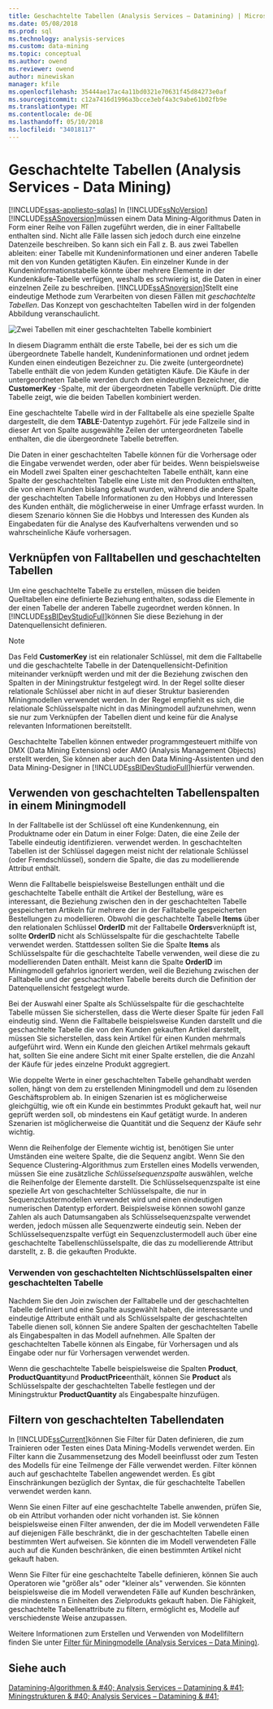 ```yaml
---
title: Geschachtelte Tabellen (Analysis Services – Datamining) | Microsoft Docs
ms.date: 05/08/2018
ms.prod: sql
ms.technology: analysis-services
ms.custom: data-mining
ms.topic: conceptual
ms.author: owend
ms.reviewer: owend
author: minewiskan
manager: kfile
ms.openlocfilehash: 35444ae17ac4a11bd0321e70631f45d84273e0af
ms.sourcegitcommit: c12a7416d1996a3bcce3ebf4a3c9abe61b02fb9e
ms.translationtype: MT
ms.contentlocale: de-DE
ms.lasthandoff: 05/10/2018
ms.locfileid: "34018117"
---
```

# <a name="nested-tables-analysis-services---data-mining"></a>Geschachtelte Tabellen (Analysis Services - Data Mining)
[!INCLUDE[ssas-appliesto-sqlas](../../includes/ssas-appliesto-sqlas.md)]
  In [!INCLUDE[ssNoVersion](../../includes/ssnoversion-md.md)] [!INCLUDE[ssASnoversion](../../includes/ssasnoversion-md.md)]müssen einem Data Mining-Algorithmus Daten in Form einer Reihe von Fällen zugeführt werden, die in einer Falltabelle enthalten sind. Nicht alle Fälle lassen sich jedoch durch eine einzelne Datenzeile beschreiben. So kann sich ein Fall z.&nbsp;B. aus zwei Tabellen ableiten: einer Tabelle mit Kundeninformationen und einer anderen Tabelle mit den von Kunden getätigten Käufen. Ein einzelner Kunde in der Kundeninformationstabelle könnte über mehrere Elemente in der Kundenkäufe-Tabelle verfügen, weshalb es schwierig ist, die Daten in einer einzelnen Zeile zu beschreiben. [!INCLUDE[ssASnoversion](../../includes/ssasnoversion-md.md)]Stellt eine eindeutige Methode zum Verarbeiten von diesen Fällen mit *geschachtelte Tabellen*. Das Konzept von geschachtelten Tabellen wird in der folgenden Abbildung veranschaulicht.  
  
 ![Zwei Tabellen mit einer geschachtelten Tabelle kombiniert](../../analysis-services/data-mining/media/nested-tables.gif "zwei Tabellen mit einer geschachtelten Tabelle kombiniert")  
  
 In diesem Diagramm enthält die erste Tabelle, bei der es sich um die übergeordnete Tabelle handelt, Kundeninformationen und ordnet jedem Kunden einen eindeutigen Bezeichner zu. Die zweite (untergeordnete) Tabelle enthält die von jedem Kunden getätigten Käufe. Die Käufe in der untergeordneten Tabelle werden durch den eindeutigen Bezeichner, die **CustomerKey** -Spalte, mit der übergeordneten Tabelle verknüpft. Die dritte Tabelle zeigt, wie die beiden Tabellen kombiniert werden.  
  
 Eine geschachtelte Tabelle wird in der Falltabelle als eine spezielle Spalte dargestellt, die dem **TABLE**-Datentyp zugehört. Für jede Fallzeile sind in dieser Art von Spalte ausgewählte Zeilen der untergeordneten Tabelle enthalten, die die übergeordnete Tabelle betreffen.  
  
 Die Daten in einer geschachtelten Tabelle können für die Vorhersage oder die Eingabe verwendet werden, oder aber für beides. Wenn beispielsweise ein Modell zwei Spalten einer geschachtelten Tabelle enthält, kann eine Spalte der geschachtelten Tabelle eine Liste mit den Produkten enthalten, die von einem Kunden bislang gekauft wurden, während die andere Spalte der geschachtelten Tabelle Informationen zu den Hobbys und Interessen des Kunden enthält, die möglicherweise in einer Umfrage erfasst wurden. In diesem Szenario können Sie die Hobbys und Interessen des Kunden als Eingabedaten für die Analyse des Kaufverhaltens verwenden und so wahrscheinliche Käufe vorhersagen.  
  
## <a name="joining-case-tables-and-nested-tables"></a>Verknüpfen von Falltabellen und geschachtelten Tabellen  
 Um eine geschachtelte Tabelle zu erstellen, müssen die beiden Quelltabellen eine definierte Beziehung enthalten, sodass die Elemente in der einen Tabelle der anderen Tabelle zugeordnet werden können. In [!INCLUDE[ssBIDevStudioFull](../../includes/ssbidevstudiofull-md.md)]können Sie diese Beziehung in der Datenquellensicht definieren.  
  
> [!NOTE]  
>  Das Feld **CustomerKey** ist ein relationaler Schlüssel, mit dem die Falltabelle und die geschachtelte Tabelle in der Datenquellensicht-Definition miteinander verknüpft werden und mit der die Beziehung zwischen den Spalten in der Miningstruktur festgelegt wird. In der Regel sollte dieser relationale Schlüssel aber nicht in auf dieser Struktur basierenden Miningmodellen verwendet werden. In der Regel empfiehlt es sich, die relationale Schlüsselspalte nicht in das Miningmodell aufzunehmen, wenn sie nur zum Verknüpfen der Tabellen dient und keine für die Analyse relevanten Informationen bereitstellt.  
  
 Geschachtelte Tabellen können entweder programmgesteuert mithilfe von DMX (Data Mining Extensions) oder AMO (Analysis Management Objects) erstellt werden, Sie können aber auch den Data Mining-Assistenten und den Data Mining-Designer in [!INCLUDE[ssBIDevStudioFull](../../includes/ssbidevstudiofull-md.md)]hierfür verwenden.  
  
## <a name="using-nested-table-columns-in-a-mining-model"></a>Verwenden von geschachtelten Tabellenspalten in einem Miningmodell  
 In der Falltabelle ist der Schlüssel oft eine Kundenkennung, ein Produktname oder ein Datum in einer Folge: Daten, die eine Zeile der Tabelle eindeutig identifizieren. verwendet werden. In geschachtelten Tabellen ist der Schlüssel dagegen meist nicht der relationale Schlüssel (oder Fremdschlüssel), sondern die Spalte, die das zu modellierende Attribut enthält.  
  
 Wenn die Falltabelle beispielsweise Bestellungen enthält und die geschachtelte Tabelle enthält die Artikel der Bestellung, wäre es interessant, die Beziehung zwischen den in der geschachtelten Tabelle gespeicherten Artikeln für mehrere der in der Falltabelle gespeicherten Bestellungen zu modellieren. Obwohl die geschachtelte Tabelle **Items** über den relationalen Schlüssel **OrderID** mit der Falltabelle **Orders**verknüpft ist, sollte **OrderID** nicht als Schlüsselspalte für die geschachtelte Tabelle verwendet werden. Stattdessen sollten Sie die Spalte **Items** als Schlüsselspalte für die geschachtelte Tabelle verwenden, weil diese die zu modellierenden Daten enthält. Meist kann die Spalte **OrderID** im Miningmodell gefahrlos ignoriert werden, weil die Beziehung zwischen der Falltabelle und der geschachtelten Tabelle bereits durch die Definition der Datenquellensicht festgelegt wurde.  
  
 Bei der Auswahl einer Spalte als Schlüsselspalte für die geschachtelte Tabelle müssen Sie sicherstellen, dass die Werte dieser Spalte für jeden Fall eindeutig sind. Wenn die Falltabelle beispielsweise Kunden darstellt und die geschachtelte Tabelle die von den Kunden gekauften Artikel darstellt, müssen Sie sicherstellen, dass kein Artikel für einen Kunden mehrmals aufgeführt wird. Wenn ein Kunde den gleichen Artikel mehrmals gekauft hat, sollten Sie eine andere Sicht mit einer Spalte erstellen, die die Anzahl der Käufe für jedes einzelne Produkt aggregiert.  
  
 Wie doppelte Werte in einer geschachtelten Tabelle gehandhabt werden sollen, hängt von dem zu erstellenden Miningmodell und dem zu lösenden Geschäftsproblem ab. In einigen Szenarien ist es möglicherweise gleichgültig, wie oft ein Kunde ein bestimmtes Produkt gekauft hat, weil nur geprüft werden soll, ob mindestens ein Kauf getätigt wurde. In anderen Szenarien ist möglicherweise die Quantität und die Sequenz der Käufe sehr wichtig.  
  
 Wenn die Reihenfolge der Elemente wichtig ist, benötigen Sie unter Umständen eine weitere Spalte, die die Sequenz angibt. Wenn Sie den Sequence Clustering-Algorithmus zum Erstellen eines Modells verwenden, müssen Sie eine zusätzliche *Schlüsselsequenzspalte* auswählen, welche die Reihenfolge der Elemente darstellt. Die Schlüsselsequenzspalte ist eine spezielle Art von geschachtelter Schlüsselspalte, die nur in Sequenzclustermodellen verwendet wird und einen eindeutigen numerischen Datentyp erfordert. Beispielsweise können sowohl ganze Zahlen als auch Datumsangaben als Schlüsselsequenzspalte verwendet werden, jedoch müssen alle Sequenzwerte eindeutig sein. Neben der Schlüsselsequenzspalte verfügt ein Sequenzclustermodell auch über eine geschachtelte Tabellenschlüsselspalte, die das zu modellierende Attribut darstellt, z.&nbsp;B. die gekauften Produkte.  
  
### <a name="using-non-key-nested-columns-from-a-nested-table"></a>Verwenden von geschachtelten Nichtschlüsselspalten einer geschachtelten Tabelle  
 Nachdem Sie den Join zwischen der Falltabelle und der geschachtelten Tabelle definiert und eine Spalte ausgewählt haben, die interessante und eindeutige Attribute enthält und als Schlüsselspalte der geschachtelten Tabelle dienen soll, können Sie andere Spalten der geschachtelten Tabelle als Eingabespalten in das Modell aufnehmen. Alle Spalten der geschachtelten Tabelle können als Eingabe, für Vorhersagen und als Eingabe oder nur für Vorhersagen verwendet werden.  
  
 Wenn die geschachtelte Tabelle beispielsweise die Spalten **Product**, **ProductQuantity**und **ProductPrice**enthält, können Sie **Product** als Schlüsselspalte der geschachtelten Tabelle festlegen und der Miningstruktur **ProductQuantity** als Eingabespalte hinzufügen.  
  
## <a name="filtering-nested-table-data"></a>Filtern von geschachtelten Tabellendaten  
 In [!INCLUDE[ssCurrent](../../includes/sscurrent-md.md)]können Sie Filter für Daten definieren, die zum Trainieren oder Testen eines Data Mining-Modells verwendet werden. Ein Filter kann die Zusammensetzung des Modell beeinflusst oder zum Testen des Modells für eine Teilmenge der Fälle verwendet werden. Filter können auch auf geschachtelte Tabellen angewendet werden. Es gibt Einschränkungen bezüglich der Syntax, die für geschachtelte Tabellen verwendet werden kann.  
  
 Wenn Sie einen Filter auf eine geschachtelte Tabelle anwenden, prüfen Sie, ob ein Attribut vorhanden oder nicht vorhanden ist. Sie können beispielsweise einen Filter anwenden, der die im Modell verwendeten Fälle auf diejenigen Fälle beschränkt, die in der geschachtelten Tabelle einen bestimmten Wert aufweisen. Sie könnten die im Modell verwendeten Fälle auch auf die Kunden beschränken, die einen bestimmten Artikel nicht gekauft haben.  
  
 Wenn Sie Filter für eine geschachtelte Tabelle definieren, können Sie auch Operatoren wie "größer als" oder "kleiner als" verwenden. Sie könnten beispielsweise die im Modell verwendeten Fälle auf Kunden beschränken, die mindestens n Einheiten des Zielprodukts gekauft haben. Die Fähigkeit, geschachtelte Tabellenattribute zu filtern, ermöglicht es, Modelle auf verschiedenste Weise anzupassen.  
  
 Weitere Informationen zum Erstellen und Verwenden von Modellfiltern finden Sie unter [Filter für Miningmodelle &#40;Analysis Services – Data Mining&#41;](../../analysis-services/data-mining/filters-for-mining-models-analysis-services-data-mining.md).  
  
## <a name="see-also"></a>Siehe auch  
 [Datamining-Algorithmen & #40; Analysis Services – Datamining & #41;](../../analysis-services/data-mining/data-mining-algorithms-analysis-services-data-mining.md)   
 [Miningstrukturen & #40; Analysis Services – Datamining & #41;](../../analysis-services/data-mining/mining-structures-analysis-services-data-mining.md)  
  
  
